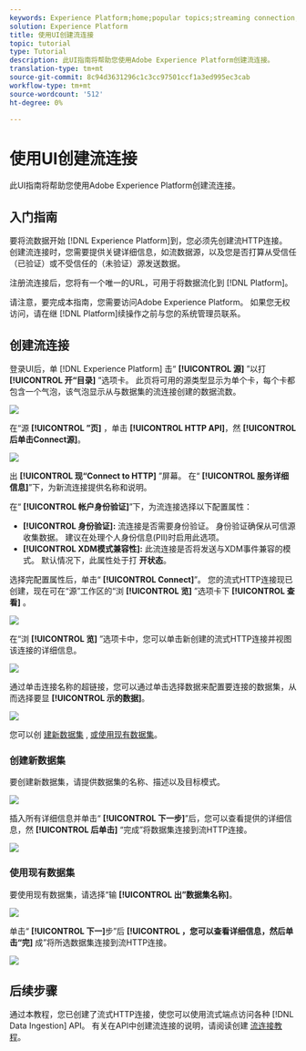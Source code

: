 ```yaml
---
keywords: Experience Platform;home;popular topics;streaming connection;create streaming connection;ui guide;tutorial;create a streaming connection;streaming ingestion;ingestion;
solution: Experience Platform
title: 使用UI创建流连接
topic: tutorial
type: Tutorial
description: 此UI指南将帮助您使用Adobe Experience Platform创建流连接。
translation-type: tm+mt
source-git-commit: 8c94d3631296c1c3cc97501ccf1a3ed995ec3cab
workflow-type: tm+mt
source-wordcount: '512'
ht-degree: 0%

---
```



# 使用UI创建流连接

此UI指南将帮助您使用Adobe Experience Platform创建流连接。

## 入门指南

要将流数据开始 [!DNL Experience Platform]到，您必须先创建流HTTP连接。 创建流连接时，您需要提供关键详细信息，如流数据源，以及您是否打算从受信任（已验证）或不受信任的（未验证）源发送数据。

注册流连接后，您将有一个唯一的URL，可用于将数据流化到 [!DNL Platform]。

请注意，要完成本指南，您需要访问Adobe Experience Platform。 如果您无权访问，请在继 [!DNL Platform]续操作之前与您的系统管理员联系。

## 创建流连接

登录UI后，单 [!DNL Experience Platform] 击“ **[!UICONTROL 源]** ”以打 **[!UICONTROL 开“目录]** ”选项卡。 此页将可用的源类型显示为单个卡，每个卡都包含一个气泡，该气泡显示从与数据集的流连接创建的数据流数。

![](../images/streaming-ingestion/ui/click-sources.png)

在“源 **[!UICONTROL ”页]** ，单击 **[!UICONTROL HTTP API]**，然 **[!UICONTROL 后单击Connect源]**。

![](../images/streaming-ingestion/ui/click-connect-source.png)

出 **[!UICONTROL 现“Connect to HTTP]** ”屏幕。 在“ **[!UICONTROL 服务详细信息]**”下，为新流连接提供名称和说明。

在“ **[!UICONTROL 帐户身份验证]**”下，为流连接选择以下配置属性：

- **[!UICONTROL 身份验证]:** 流连接是否需要身份验证。 身份验证确保从可信源收集数据。 建议在处理个人身份信息(PII)时启用此选项。
- **[!UICONTROL XDM模式兼容性]:** 此流连接是否将发送与XDM事件兼容的模式。 默认情况下，此属性处于打 **开状态**。

选择完配置属性后，单击“ **[!UICONTROL Connect]**”。 您的流式HTTP连接现已创建，现在可在“源”工作区的“浏 **[!UICONTROL 览]** ”选项卡下 **[!UICONTROL 查看]** 。

![](../images/streaming-ingestion/ui/http-sources-details.png)

在“浏 **[!UICONTROL 览]** ”选项卡中，您可以单击新创建的流式HTTP连接并视图该连接的详细信息。

![](../images/streaming-ingestion/ui/browse-sources.png)

通过单击连接名称的超链接，您可以通过单击选择数据来配置要连接的数据集，从而选择要显 **[!UICONTROL 示的数据]**。

![](../images/streaming-ingestion/ui/select-data.png)

您可以创 [建新数据集](#create-a-new-dataset) , [或使用现有数据集](#use-an-existing-dataset)。

### 创建新数据集

要创建新数据集，请提供数据集的名称、描述以及目标模式。

![](../images/streaming-ingestion/ui/create-new-dataset.png)

插入所有详细信息并单击“ **[!UICONTROL 下一步]**”后，您可以查看提供的详细信息，然 **[!UICONTROL 后单击]** “完成”将数据集连接到流HTTP连接。

![](../images/streaming-ingestion/ui/review-create-new-dataset.png)

### 使用现有数据集

要使用现有数据集，请选择“输 **[!UICONTROL 出”数据集名称]**。

![](../images/streaming-ingestion/ui/use-existing-dataset.png)

单击“ **[!UICONTROL 下一]**&#x200B;步”后 **[!UICONTROL ，您可以查看详细信息，然后单击“完]** 成”将所选数据集连接到流HTTP连接。

![](../images/streaming-ingestion/ui/review-existing-dataset.png)

## 后续步骤

通过本教程，您已创建了流式HTTP连接，使您可以使用流式端点访问各种 [!DNL Data Ingestion] API。 有关在API中创建流连接的说明，请阅读创建 [流连接教程](../tutorials/create-streaming-connection.md)。
